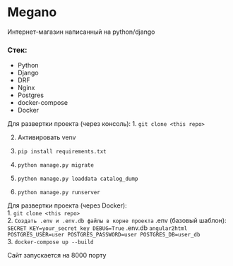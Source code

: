 # Megano
Интернет-магазин написанный на python/django

### Стек:
- Python
- Django
- DRF
- Nginx
- Postgres
- docker-compose
- Docker


Для развертки проекта (через консоль):
1. 
    ```
    git clone <this repo>
    ```
    

2. Активировать venv
3.
    ```
    pip install requirements.txt
    ```

4.
    ```
    python manage.py migrate
    ```
   
5. 
    ```
    python manage.py loaddata catalog_dump
    ```
    
6. 
    ```
    python manage.py runserver
    ```

Для развертки проекта (через Docker):<br>
1.
    ```
    git clone <this repo>
    ```
    <br>
2.
    ```
    Создать .env и .env.db файлы в корне проекта
    ```
    .env (базовый шаблон):
    ```
    SECRET_KEY=your_secret_key
    DEBUG=True
    ```
    .env.db
    ```angular2html
    POSTGRES_USER=user
    POSTGRES_PASSWORD=user
    POSTGRES_DB=user_db
    ```
   <br>
3.
    ```
    docker-compose up --build
    ```
    <br>

Сайт запускается на 8000 порту
